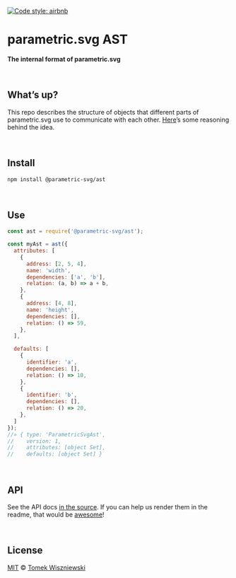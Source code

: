 [![Code style: airbnb
](https://img.shields.io/badge/code%20style-airbnb-777777.svg?style=flat-square)
](https://github.com/airbnb/javascript)




parametric.svg AST
==================

**The internal format of parametric.svg**




<div                                                 id="/whats-up">&nbsp;</div>

What’s up?
----------

This repo describes the structure of objects that different parts of parametric.svg use to communicate with each other. [Here](https://github.com/parametric-svg/js/issues/2)’s some reasoning behind the idea.




<div                                                  id="/install">&nbsp;</div>

Install
-------

```sh
npm install @parametric-svg/ast
```




<div                                                      id="/use">&nbsp;</div>

Use
---

```js
const ast = require('@parametric-svg/ast');

const myAst = ast({
  attributes: [
    {
      address: [2, 5, 4],
      name: 'width',
      dependencies: ['a', 'b'],
      relation: (a, b) => a + b,
    },
    {
      address: [4, 8],
      name: 'height',
      dependencies: [],
      relation: () => 59,
    },
  ],

  defaults: [
    {
      identifier: 'a',
      dependencies: [],
      relation: () => 10,
    },
    {
      identifier: 'b',
      dependencies: [],
      relation: () => 20,
    },
  ]
});
//» { type: 'ParametricSvgAst',
//    version: 1,
//    attributes: [object Set],
//    defaults: [object Set] }
```




<div                                                      id="/api">&nbsp;</div>

API
---

See the API docs [in the source](./module/index.js). If you can help us render them in the readme, that would be [awesome](https://github.com/parametric-svg/ast/issues/1)!




<div                                                  id="/license">&nbsp;</div>

License
-------

[MIT][] © [Tomek Wiszniewski][]

[MIT]: ./License.md
[Tomek Wiszniewski]: https://github.com/tomekwi
